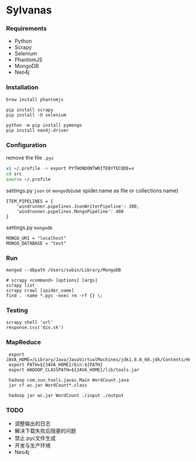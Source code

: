 # Sylvanas

### Requirements

- Python
- Scrapy
- Selenium
- PhantomJS
- MongoDB
- Neo4j

### Installation

```
brew install phantomjs

pip install scrapy
pip install -U selenium

python -m pip install pymongo
pip install neo4j-driver
```
### Configuration

remove the file `.pyc`

```bash
vi ~/.profile -> export PYTHONDONTWRITEBYTECODE=x
cd src
source ~/.profile
```

settings.py `json` or `mongodb`(use spider.name as file or collections name) 

```
ITEM_PIPELINES = {
    'windrunner.pipelines.JsonWriterPipeline': 300,
    'windrunner.pipelines.MongoPipeline': 400
}
```

settings.py `mongodb`

```
MONGO_URI = "localhost"
MONGO_DATABASE = "test"
```

### Run

```shell
mongod --dbpath /Users/subin/Library/MongoDB

# scrapy <command> [options] [args]
scrapy list
scrapy crawl [spider_name]
find . -name *.pyc -exec rm -rf {} \;
```

### Testing

```
scrapy shell 'url'
response.css('div.sk')
```

### MapReduce

```
 export JAVA_HOME=/Library/Java/JavaVirtualMachines/jdk1.8.0_60.jdk/Contents/Home
 export PATH=${JAVA_HOME}/bin:${PATH}
 export HADOOP_CLASSPATH=${JAVA_HOME}/lib/tools.jar

 hadoop com.sun.tools.javac.Main WordCount.java
 jar cf wc.jar WordCount*.class

 hadoop jar wc.jar WordCount ./input ./output
```

### TODO

- 调整输出的日志
- 解决下载失败后阻塞的问题
- 禁止.pyc文件生成
- 开发与生产环境
- Neo4j

